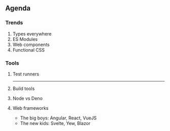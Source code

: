 ## Agenda

<div class="flex">
<div class="col">

### Trends 

1. Types everywhere
1. ES Modules
1. Web components 
1. Functional CSS

</div>
<div class="col">

### Tools

1. Test runners
   
   ---
1. Build tools
1. Node vs Deno
1. Web frameworks
    * The big boys: Angular, React, VueJS
    * The new kids: Svelte, Yew, Blazor

<!-- .element start="5" -->

</div>
